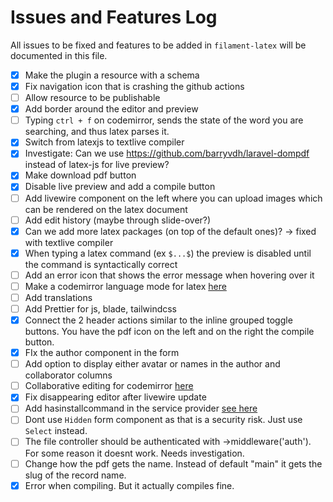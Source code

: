# Issues and Features Log

All issues to be fixed and features to be added in `filament-latex` will be documented in this file.

-[x] Make the plugin a resource with a schema
-[x] Fix navigation icon that is crashing the github actions
-[ ] Allow resource to be publishable
-[x] Add border around the editor and preview
-[ ] Typing `ctrl + f` on codemirror, sends the state of the word you are searching, and thus latex parses it.
-[x] Switch from latexjs to textlive compiler
-[x] Investigate: Can we use https://github.com/barryvdh/laravel-dompdf instead of latex-js for live preview?
-[x] Make download pdf button
-[x] Disable live preview and add a compile button
-[ ] Add livewire component on the left where you can upload images which can be rendered on the latex document
-[ ] Add edit history (maybe through slide-over?)
-[x] Can we add more latex packages (on top of the default ones)? -> fixed with textlive compiler
-[x] When typing a latex command (ex `$...$`) the preview is disabled until the command is syntactically correct
-[ ] Add an error icon that shows the error message when hovering over it
-[ ] Make a codemirror language mode for latex [here](https://codemirror.net/examples/lang-package/)
-[ ] Add translations
-[ ] Add Prettier for js, blade, tailwindcss
-[x] Connect the 2 header actions similar to the inline grouped toggle buttons. You have the pdf icon on the left and on the right the compile button.
-[x] FIx the author component in the form
-[ ] Add option to display either avatar or names in the author and collaborator columns
-[ ] Collaborative editing for codemirror [here](https://codemirror.net/examples/collab/)
-[x] Fix disappearing editor after livewire update
-[ ] Add hasinstallcommand in the service provider [see here](https://github.com/awcodes/filament-curator/blob/3.x/src/CuratorServiceProvider.php)
-[ ] Dont use `Hidden` form component as that is a security risk. Just use `Select` instead.
-[ ] The file controller should be authenticated with ->middleware('auth'). For some reason it doesnt work. Needs investigation.
-[ ] Change how the pdf gets the name. Instead of default "main" it gets the slug of the record name.
-[x] Error when compiling. But it actually compiles fine.
